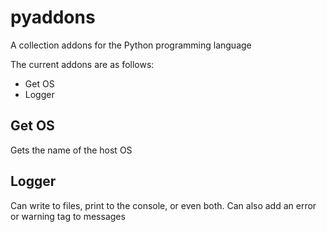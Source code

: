 # pyaddons
A collection addons for the Python programming language

The current addons are as follows:
* Get OS
* Logger

## Get OS
Gets the name of the host OS

## Logger
Can write to files, print to the console, or even both. Can also add an error or warning tag to messages


